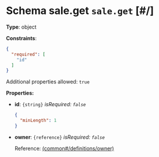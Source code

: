 # Schema sale.get `sale.get`  [#/]


**Type**: object





**Constraints**:

```json
{
  "required": [
    "id"
  ]
}
```


Additional properties allowed: `true`


**Properties:**


 - **id**: `{string}` *isRequired: `false`* 
    ```json
    {
      "minLength": 1
    }
    ```
    
 - **owner**: `{reference}` *isRequired: `false`* 
    
    Reference: <a href="common.md#/definitions/owner">  (common#/definitions/owner)</a>
    
